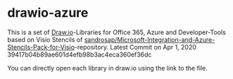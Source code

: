 # drawio-azure

This is a set of [Draw.io](https://draw.io/)-Libraries for Office 365, Azure and Developer-Tools based on Visio Stencils of [sandrosap/Microsoft-Integration-and-Azure-Stencils-Pack-for-Visio](https://github.com/sandroasp/Microsoft-Integration-and-Azure-Stencils-Pack-for-Visio)-repository.
Latest Commit on Apr 1, 2020 39417b04b89ae601d4efb98b3ac4eca360ef36dc

You can directly open each library in draw.io using the link to the file.